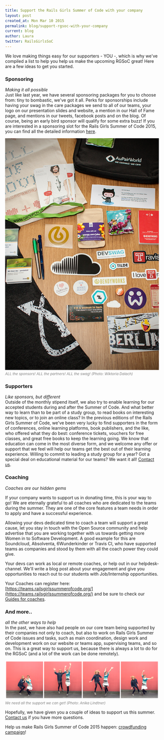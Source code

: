 ```yaml
---
title: Support the Rails Girls Summer of Code with your company
layout: post
created_at: Mon Mar 10 2015
permalink: blog/support-rgsoc-with-your-company
current: blog
author: Laura
twitter: RailsGirlsSoC
---
```



We love making things easy for our supporters - YOU -, which is why we've compiled a list to help you help us make the upcoming RGSoC great! Here are a few ideas to get you started.


### Sponsoring  
*Making it all possible*  
Just like last year, we have several sponsoring packages for you to choose from: tiny to bombastic, we've got it all. Perks for sponsorships include having your swag in the care packages we send to all of our teams, your logo on our presentation slides and website, a mention in our Hall of Fame page, and mentions in our tweets, facebook posts and on the blog. Of course, being an early bird sponsor will qualify for some extra buzz! If you are interested in a sponsoring slot for the Rails Girls Summer of Code 2015, you can find all the detailed information [here](http://railsgirlssummerofcode.org/sponsors/packages).

<img src="/img/blog/2015/support-with-your-company-swag.jpg" width="600">
<font color="grey"><small><i>ALL the sponsors! ALL the partners! ALL the swag! (Photo: Wiktoria Dalach)</i></small></font>

### Supporters  
*Like sponsors, but different*  
Outside of the monthly stipend itself, we also try to enable learning for our accepted students during and after the Summer of Code. And what better way to learn than to be part of a study group, to read books on interesting new topics, or to join an online class? In the previous editions of the Rails Girls Summer of Code, we've been very lucky to find supporters in the form of conferences, online learning platforms, book publishers, and the like, who offered what they do best: conference tickets, vouchers for free classes, and great free books to keep the learning going. We know that education can come in the most diverse form, and we welcome any offer or support that we feel will help our teams get the best out of their learning experience. Willing to commit to leading a study group for a year? Got a special deal on educational material for our teams? We want it all! [Contact us](mailto:summer-of-code@railsgirls.com).

### Coaching  
*Coaches are our hidden gems*  

If your company wants to support us in donating time, this is your way to go! We are eternally grateful to all coaches who are dedicated to the teams during the summer. They are one of the core features a team needs in order to apply and have a successful experience. 

Allowing your devs dedicated time to coach a team will support a great cause, let you stay in touch with the Open Source community and help advertise that you are working together with us towards getting more Women in to Software Development. A good example for this are Soundcloud, Absolventa, 6Wunderkinder or Travis CI, who have supported teams as companies and stood by them with all the coach power they could give.

Your devs can work as local or remote coaches, or help out in our helpdesk-channel. We'll write a blog post about your engagement and give you opportunities to reach out to our students with Job/Internship opportunities. 
 
Your Coaches can register here: [https://teams.railsgirlssummerofcode.org/](https://teams.railsgirlssummerofcode.org/) and be sure to check our [Guides for coaches](http://railsgirlssummerofcode.org/guide/coaching/).


### And more..  
*all the other ways to help*  
In the past, we have also had people on our core team being supported by their companies not only to coach, but also to work on Rails Girls Summer of Code issues and tasks, such as main coordination, design work and development work on our website or teams app, supervising teams, and so on. This is a great way to support us, because there is always a lot to do for the RGSoC (and a lot of the work can be done remotely). 

<img src="/img/blog/2015/support-with-your-company-jump.png" width="600">
<font color="grey"><small><i>We need all the support we can get! (Photo: Anika Lindtner)</i></small></font>

Hopefully, we have given you a couple of ideas to support us this summer. [Contact us](mailto:summer-of-code@railsgirls.com) if you have more questions.

Help us make Rails Girls Summer of Code 2015 happen: [crowdfunding campaign](http://railsgirlssummerofcode.org/campaign)!


